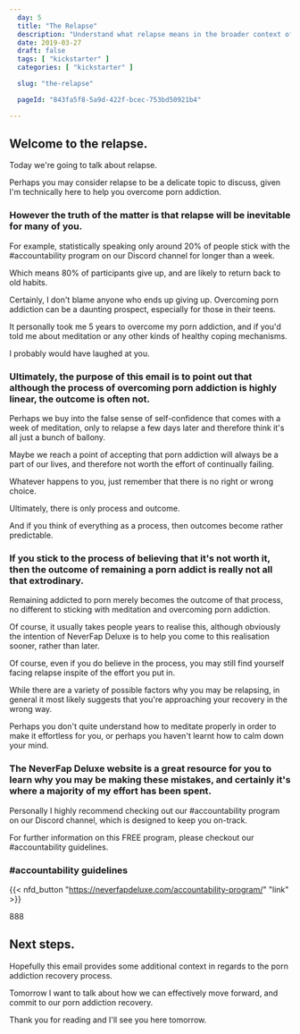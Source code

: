 ```yaml
---
  day: 5
  title: "The Relapse"
  description: "Understand what relapse means in the broader context of your porn addiction recovery."
  date: 2019-03-27
  draft: false
  tags: [ "kickstarter" ]
  categories: [ "kickstarter" ]

  slug: "the-relapse"

  pageId: "843fa5f8-5a9d-422f-bcec-753bd50921b4"

---
```



## Welcome to the relapse.


Today we're going to talk about relapse.

Perhaps you may consider relapse to be a delicate topic to discuss, given I'm technically here to help you overcome porn addiction.


### However the truth of the matter is that relapse will be inevitable for many of you.


For example, statistically speaking only around 20% of people stick with the #accountability program on our Discord channel for longer than a week.

Which means 80% of participants give up, and are likely to return back to old habits.

Certainly, I don't blame anyone who ends up giving up. Overcoming porn addiction can be a daunting prospect, especially for those in their teens.

It personally took me 5 years to overcome my porn addiction, and if you'd told me about meditation or any other kinds of healthy coping mechanisms.

I probably would have laughed at you.


### Ultimately, the purpose of this email is to point out that although the process of overcoming porn addiction is highly linear, the outcome is often not.


Perhaps we buy into the false sense of self-confidence that comes with a week of meditation, only to relapse a few days later and therefore think it's all just a bunch of ballony.

Maybe we reach a point of accepting that porn addiction will always be a part of our lives, and therefore not worth the effort of continually failing.

Whatever happens to you, just remember that there is no right or wrong choice.

Ultimately, there is only process and outcome.

And if you think of everything as a process, then outcomes become rather predictable.


### If you stick to the process of believing that it's not worth it, then the outcome of remaining a porn addict is really not all that extrodinary.


Remaining addicted to porn merely becomes the outcome of that process, no different to sticking with meditation and overcoming porn addiction.

Of course, it usually takes people years to realise this, although obviously the intention of NeverFap Deluxe is to help you come to this realisation sooner, rather than later.

Of course, even if you do believe in the process, you may still find yourself facing relapse inspite of the effort you put in.

While there are a variety of possible factors why you may be relapsing, in general it most likely suggests that you're approaching your recovery in the wrong way.

Perhaps you don't quite understand how to meditate properly in order to make it effortless for you, or perhaps you haven't learnt how to calm down your mind.


### The NeverFap Deluxe website is a great resource for you to learn why you may be making these mistakes, and certainly it's where a majority of my effort has been spent.


Personally I highly recommend checking out our #accountability program on our Discord channel, which is designed to keep you on-track.

For further information on this FREE program, please checkout our #accountability guidelines.


### #accountability guidelines


{{< nfd_button "https://neverfapdeluxe.com/accountability-program/" "link" >}}


888

## Next steps.

Hopefully this email provides some additional context in regards to the porn addiction recovery process.

Tomorrow I want to talk about how we can effectively move forward, and commit to our porn addiction recovery.

Thank you for reading and I'll see you here tomorrow.
